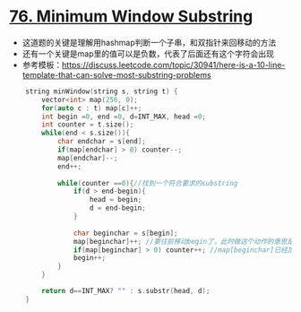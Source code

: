 # [76. Minimum Window Substring](https://leetcode.com/problems/minimum-window-substring/description/)
* 这道题的关键是理解用hashmap判断一个子串，和双指针来回移动的方法
* 还有一个关键是map里的值可以是负数，代表了后面还有这个字符会出现
*  参考模板：https://discuss.leetcode.com/topic/30941/here-is-a-10-line-template-that-can-solve-most-substring-problems

```C++
    string minWindow(string s, string t) {
        vector<int> map(256, 0);
        for(auto c : t) map[c]++;
        int begin =0, end =0, d=INT_MAX, head =0;
        int counter = t.size();
        while(end < s.size()){
            char endchar = s[end];
            if(map[endchar] > 0) counter--;
            map[endchar]--;
            end++;
            
            while(counter ==0){//找到一个符合要求的substring
                if(d > end-begin){
                    head = begin;
                    d = end-begin;
                }
                
                char beginchar = s[begin];
                map[beginchar]++; //要往前移动begin了，此时做这个动作的意思是说：在t中beginchar这个位置先还原
                if(map[beginchar] > 0) counter++; //map[beginchar]已经加1了，如果还不大于0，说明后面还有这个字符，就不用更新couner，只有大于0时才counter++；map[beginchar] > 0的意思是从这里开始，重新记录begin
                begin++;
            }
        }

        return d==INT_MAX? "" : s.substr(head, d);
    }
```
